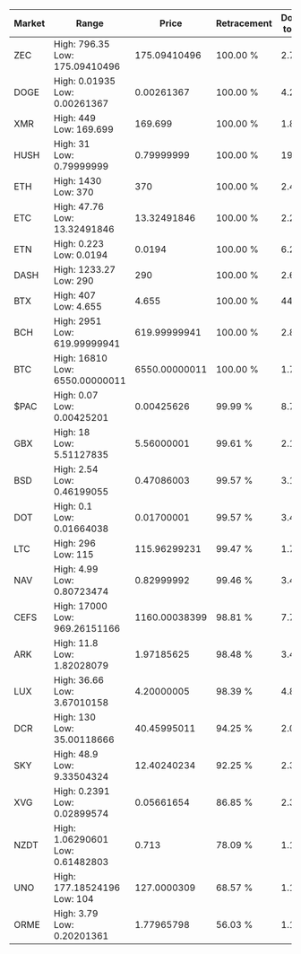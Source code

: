 | Market | Range | Price| Retracement | Doubles to 50% |
| --- | --- | --- | --- | --- |
| ZEC | High: 796.35<br />Low: 175.09410496 | 175.09410496 | 100.00 % | 2.77 |
| DOGE | High: 0.01935<br />Low: 0.00261367 | 0.00261367 | 100.00 % | 4.20 |
| XMR | High: 449<br />Low: 169.699 | 169.699 | 100.00 % | 1.82 |
| HUSH | High: 31<br />Low: 0.79999999 | 0.79999999 | 100.00 % | 19.88 |
| ETH | High: 1430<br />Low: 370 | 370 | 100.00 % | 2.43 |
| ETC | High: 47.76<br />Low: 13.32491846 | 13.32491846 | 100.00 % | 2.29 |
| ETN | High: 0.223<br />Low: 0.0194 | 0.0194 | 100.00 % | 6.25 |
| DASH | High: 1233.27<br />Low: 290 | 290 | 100.00 % | 2.63 |
| BTX | High: 407<br />Low: 4.655 | 4.655 | 100.00 % | 44.22 |
| BCH | High: 2951<br />Low: 619.99999941 | 619.99999941 | 100.00 % | 2.88 |
| BTC | High: 16810<br />Low: 6550.00000011 | 6550.00000011 | 100.00 % | 1.78 |
| $PAC | High: 0.07<br />Low: 0.00425201 | 0.00425626 | 99.99 % | 8.72 |
| GBX | High: 18<br />Low: 5.51127835 | 5.56000001 | 99.61 % | 2.11 |
| BSD | High: 2.54<br />Low: 0.46199055 | 0.47086003 | 99.57 % | 3.19 |
| DOT | High: 0.1<br />Low: 0.01664038 | 0.01700001 | 99.57 % | 3.43 |
| LTC | High: 296<br />Low: 115 | 115.96299231 | 99.47 % | 1.77 |
| NAV | High: 4.99<br />Low: 0.80723474 | 0.82999992 | 99.46 % | 3.49 |
| CEFS | High: 17000<br />Low: 969.26151166 | 1160.00038399 | 98.81 % | 7.75 |
| ARK | High: 11.8<br />Low: 1.82028079 | 1.97185625 | 98.48 % | 3.45 |
| LUX | High: 36.66<br />Low: 3.67010158 | 4.20000005 | 98.39 % | 4.80 |
| DCR | High: 130<br />Low: 35.00118666 | 40.45995011 | 94.25 % | 2.04 |
| SKY | High: 48.9<br />Low: 9.33504324 | 12.40240234 | 92.25 % | 2.35 |
| XVG | High: 0.2391<br />Low: 0.02899574 | 0.05661654 | 86.85 % | 2.37 |
| NZDT | High: 1.06290601<br />Low: 0.61482803 | 0.713 | 78.09 % | 1.18 |
| UNO | High: 177.18524196<br />Low: 104 | 127.0000309 | 68.57 % | 1.11 |
| ORME | High: 3.79<br />Low: 0.20201361 | 1.77965798 | 56.03 % | 1.12 |
